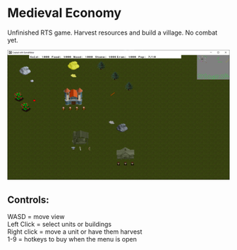 # Medieval Economy

Unfinished RTS game. Harvest resources and build a village. No combat yet.

![Screenshot](https://github.com/timeblade0/medieval_economy/blob/main/screenshot2.png)

Controls:  
-------------------------  
WASD = move view  
Left Click = select units or buildings  
Right click = move a unit or have them harvest  
1-9 = hotkeys to buy when the menu is open  
